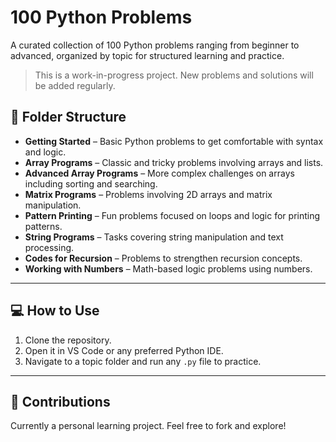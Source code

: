 # 100 Python Problems

A curated collection of 100 Python problems ranging from beginner to advanced, organized by topic for structured learning and practice.

> This is a work-in-progress project. New problems and solutions will be added regularly.

## 📁 Folder Structure

- **Getting Started** – Basic Python problems to get comfortable with syntax and logic.
- **Array Programs** – Classic and tricky problems involving arrays and lists.
- **Advanced Array Programs** – More complex challenges on arrays including sorting and searching.
- **Matrix Programs** – Problems involving 2D arrays and matrix manipulation.
- **Pattern Printing** – Fun problems focused on loops and logic for printing patterns.
- **String Programs** – Tasks covering string manipulation and text processing.
- **Codes for Recursion** – Problems to strengthen recursion concepts.
- **Working with Numbers** – Math-based logic problems using numbers.

---

## 💻 How to Use

1. Clone the repository.
2. Open it in VS Code or any preferred Python IDE.
3. Navigate to a topic folder and run any `.py` file to practice.

---

## 🚀 Contributions

Currently a personal learning project. Feel free to fork and explore!
